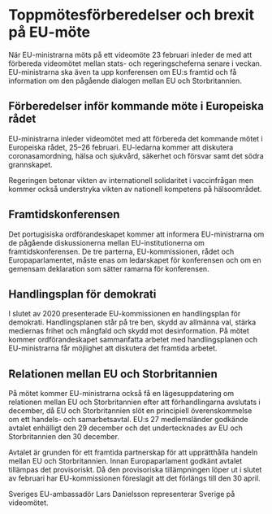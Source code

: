 # Toppmötesförberedelser och brexit på EU-möte

När EU\-ministrarna möts på ett videomöte 23 februari inleder de med att förbereda videomötet mellan stats\- och regeringscheferna senare i veckan. EU\-ministrarna ska även ta upp konferensen om EU:s framtid och få information om den pågående dialogen mellan EU och Storbritannien.


## Förberedelser inför kommande möte i Europeiska rådet

EU\-ministrarna inleder videomötet med att förbereda det kommande mötet i Europeiska rådet, 25–26 februari. EU\-ledarna kommer att diskutera coronasamordning, hälsa och sjukvård, säkerhet och försvar samt det södra grannskapet.

Regeringen betonar vikten av internationell solidaritet i vaccinfrågan men kommer också understryka vikten av nationell kompetens på hälsoområdet.

## Framtidskonferensen

Det portugisiska ordförandeskapet kommer att informera EU\-ministrarna om de pågående diskussionerna mellan EU\-institutionerna om framtidskonferensen. De tre parterna, EU\-kommissionen, rådet och Europaparlamentet, måste enas om ledarskapet för konferensen och om en gemensam deklaration som sätter ramarna för konferensen.

## Handlingsplan för demokrati

I slutet av 2020 presenterade EU\-kommissionen en handlingsplan för demokrati. Handlingsplanen står på tre ben, skydd av allmänna val, stärka mediernas frihet och mångfald och skydd mot desinformation. På mötet kommer ordförandeskapet sammanfatta arbetet med handlingsplanen och EU\-ministrarna får möjlighet att diskutera det framtida arbetet.

## Relationen mellan EU och Storbritannien

På mötet kommer EU\-ministrarna också få en lägesuppdatering om relationen mellan EU och Storbritannien efter att förhandlingarna avslutats i december, då EU och Storbritannien slöt en principiell överenskommelse om ett handels\- och samarbetsavtal. EU:s 27 medlemsländer godkände avtalet enhälligt den 29 december och det undertecknades av EU och Storbritannien den 30 december.

Avtalet är grunden för ett framtida partnerskap för att upprätthålla handeln mellan EU och Storbritannien. Innan Europaparlament godkänt avtalet tillämpas det provisoriskt. Då den provisoriska tillämpningen löper ut i slutet av februari har EU\-kommissionen föreslagit att det förlängs till den 30 april.

Sveriges EU\-ambassadör Lars Danielsson representerar Sverige på videomötet.

